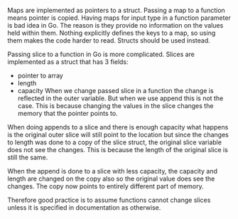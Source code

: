 Maps are implemented as pointers to a struct. Passing a map to a function means pointer is copied. Having maps for input type in a function parameter is bad idea in Go. The reason is they provide no information on the values held within them. Nothing explicitly defines the keys to a map, so using them makes the code harder to read. Structs should be used instead.

Passing slice to a function in Go is more complicated. Slices are implemented as a struct that has 3 fields:
* pointer to array
* length
* capacity
When we change passed slice in a function the change is reflected in the outer variable. But when we use append this is not the case. This is because changing the values in the slice changes the memory that the pointer points to.

When doing appends to a slice and there is enough capacity what happens is the original outer slice will still point to the location but since the changes to length was done to a copy of the slice struct, the original slice variable does not see the changes. This is because the length of the original slice is still the same.

When the append is done to a slice with less capacity, the capacity and length are changed on the copy also so the original value does see the changes. The copy now points to entirely different part of memory.

Therefore good practice is to assume functions cannot change slices unless it is specified in documentation as otherwise.

